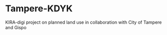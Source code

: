 # Tampere-KDYK
KIRA-digi project on planned land use in collaboration with City of Tampere and Gispo
